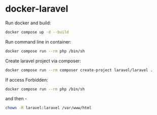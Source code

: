 # docker-laravel

Run docker and build:

```bash
docker compose up -d --build
```
Run command line in container:

```bash
docker compose run --rm php /bin/sh
```
Create laravel project via composer:

```bash
docker compose run --rm composer create-project laravel/laravel .
```
If access Forbidden:

```bash
docker compose run --rm php /bin/sh
```
and then - 

```bash
chown -R laravel:laravel /var/www/html
```